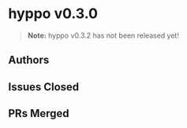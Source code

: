 # hyppo v0.3.0

> **Note:** hyppo v0.3.2 has not been released yet!

## Authors

## Issues Closed

## PRs Merged
